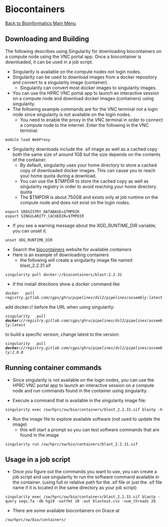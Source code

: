# Biocontainers

[Back to Bioinformatics Main
Menu](/kb3/Software/Bioinformatics/Bioinformatics/)

## Downloading and Building

The following describes using Singularity for downloading biocontainers
on a compute node using the VNC portal app. Once a biocontainer is
downloaded, it can be used in a job script.

  - Singularity is available on the compute nodes not login nodes.
  - Singularity can be used to download images from a docker repository
    and convert to a singularity image (container).
      - Singularity can convert most docker images to singularity
        images.
  - You can use the HPRC VNC portal app to launch an interactive session
    on a compute node and download docker images (containers) using
    singularity.
  - The following example commands are for the VNC terminal not a login
    node since singularity is not available on the login nodes.
      - You need to enable the proxy in the VNC terminal in order to
        connect a compute node to the internet. Enter the following in
        the VNC terminal:

`module load WebProxy`

  - Singularity downloads include the .sif image as well as a cached
    copy both the same size of around 1GB but the size depends on the
    contents of the container.
      - By default, singularity uses your home directory to store a
        cached copy of downloaded docker images. This can cause you to
        reach your home quota during a download.
      - You can use the $TMPDIR to store the cached copy as well as
        singularity registry in order to avoid reaching your home
        directory quota
      - The $TMPDIR is about 750GB and exists only at job runtime on the
        compute node and does not exist on the login nodes.

`export SREGISTRY_DATABASE=$TMPDIR`  
`export SINGULARITY_CACHEDIR=$TMPDIR`

  - If you see a warning message about the XGD\_RUNTIME\_DIR variable,
    you can unset it.

`unset XDG_RUNTIME_DIR`

  - Search the [biocontainers](https://hub.docker.com/u/biocontainers)
    website for available containers
  - Here is an example of downloading containers
      - the following will create a singularity image file named
        blast\_2.2.31.sif

`singularity pull docker://biocontainers/blast:2.2.31`

  - if the install directions show a docker command like

*`docker   pull 
 registry.gitlab.com/cgps/ghru/pipelines/dsl2/pipelines/assembly:latest`*

add docker:// before the URL when using singularity:

*`singularity   pull 
 `**`docker://`**`registry.gitlab.com/cgps/ghru/pipelines/dsl2/pipelines/assembly:latest`*

to build a specific version, change latest to the version:

*`singularity   pull 
 `**`docker://`**`registry.gitlab.com/cgps/ghru/pipelines/dsl2/pipelines/assembly:2.0.0`*

## Running container commands

  - Since singularity is not available on the login nodes, you can use
    the HPRC VNC portal app to launch an interactive session on a
    compute node and run commands found in the container using
    singularity.

<!-- end list -->

  - Execute a command that is available in the singularity image file:

`singularity exec /sw/hprc/sw/bio/containers/blast_2.2.31.sif blastp -h`

  - Run the image file to explore available software (not used to update
    the image)
      - this will start a prompt so you can test software commands that
        are found in the image

`singularity run /sw/hprc/sw/bio/containers/blast_2.2.31.sif`

## Usage in a job script

  - Once you figure out the commands you want to use, you can create a
    job script and use singularity to run the software command available
    in the container. (using full or relative path for the .sif file or
    just the .sif file name if it is located in the same directory as
    your job script)

`singularity exec /sw/hprc/sw/bio/containers/blast_2.2.31.sif blastp -query seqs.fa -db hg19 -outfmt 10 -out blastout.csv -num_threads 28`

  - There are some available biocontainers on Grace at

`/sw/hprc/sw/bio/containers/`
